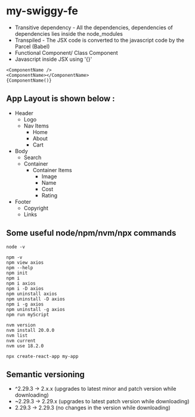 # my-swiggy-fe

- Transitive dependency - All the dependencies, dependencies of dependencies lies inside the node_modules
- Transpiled - The JSX code is converted to the javascript code by the Parcel (Babel)
- Functional Component/ Class Component
- Javascript inside JSX using '{}'
```
<ComponentName /> 
<ComponentName></ComponentName> 
{ComponentName()}
```
## App Layout is shown below :

- Header
    - Logo
    - Nav Items
        - Home
        - About
        - Cart
- Body
    - Search
    - Container
        - Container Items
            - Image
            - Name
            - Cost
            - Rating
- Footer
    - Copyright
    - Links

## Some useful node/npm/nvm/npx commands
```
node -v

npm -v
npm view axios
npm --help
npm init
npm i
npm i axios
npm i -D axios
npm uninstall axios
npm uninstall -D axios
npm i -g axios
npm uninstall -g axios
npm run myScript

nvm version
nvm install 20.0.0
nvm list
nvm current
nvm use 18.2.0

npx create-react-app my-app
```

## Semantic versioning

- ^2.29.3  ->   2.x.x   (upgrades to latest minor and patch version while downloading)
- ~2.29.3  ->   2.29.x  (upgrades to latest patch version while downloading)
- 2.29.3   ->   2.29.3  (no changes in the version while downloading)